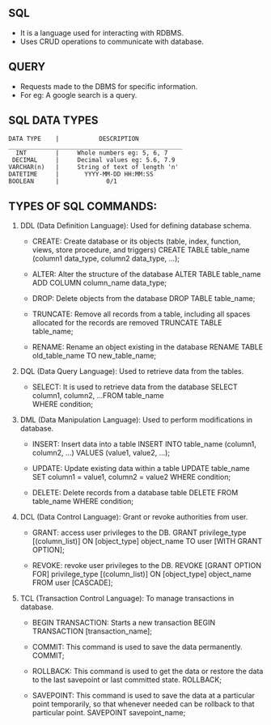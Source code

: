 ## SQL

* It is a language used for interacting with RDBMS.
* Uses CRUD operations to communicate with database.

## QUERY

* Requests made to the DBMS for specific information.
* For eg: A google search is a query.

## SQL DATA TYPES

    DATA TYPE    |           DESCRIPTION
    ________________________________________________
      INT        |     Whole numbers eg: 5, 6, 7
     DECIMAL     |     Decimal values eg: 5.6, 7.9
    VARCHAR(n)   |     String of text of length 'n'
    DATETIME     |       YYYY-MM-DD HH:MM:SS
    BOOLEAN      |             0/1

## TYPES OF SQL COMMANDS:

1. DDL (Data Definition Language): Used for defining database schema.
      - CREATE: Create database or its objects (table, index, function, views, store procedure, and triggers)
                CREATE TABLE table_name (column1 data_type, column2 data_type, ...);
        
      - ALTER: Alter the structure of the database
                ALTER TABLE table_name ADD COLUMN column_name data_type;
        
      - DROP: Delete objects from the database
                DROP TABLE table_name;
        
      - TRUNCATE: Remove all records from a table, including all spaces allocated for the records are removed
                TRUNCATE TABLE table_name;
        
      - RENAME: Rename an object existing in the database
                RENAME TABLE old_table_name TO new_table_name;

2. DQL (Data Query Language): Used to retrieve data from the tables.
      - SELECT: It is used to retrieve data from the database
                SELECT column1, column2, ...FROM table_name<br>WHERE condition;

3. DML (Data Manipulation Language): Used to perform modifications in database.
      - INSERT: Insert data into a table 
                INSERT INTO table_name (column1, column2, ...) VALUES (value1, value2, ...);
   
      - UPDATE: Update existing data within a table
                UPDATE table_name SET column1 = value1, column2 = value2 WHERE condition;
        
      - DELETE: Delete records from a database table
                DELETE FROM table_name WHERE condition;

4. DCL (Data Control Language): Grant or revoke authorities from user.
      - GRANT: access user privileges to the DB.
                GRANT privilege_type [(column_list)] ON [object_type] object_name TO user [WITH GRANT OPTION];
        
      - REVOKE: revoke user privileges to the DB.
                REVOKE [GRANT OPTION FOR] privilege_type [(column_list)] ON [object_type] object_name FROM user [CASCADE];

5. TCL (Transaction Control Language): To manage transactions in database.
      - BEGIN TRANSACTION: Starts a new transaction
                BEGIN TRANSACTION [transaction_name];
        
      - COMMIT: This command is used to save the data permanently.
                COMMIT;
        
      - ROLLBACK: This command is used to get the data or restore the data to the last savepoint or last committed state.
                ROLLBACK;
        
      - SAVEPOINT: This command is used to save the data at a particular point temporarily, so that whenever needed can be rollback to that particular point.
                SAVEPOINT savepoint_name;
